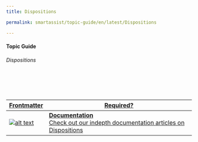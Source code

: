 ```yaml
---
title: Dispositions

permalink: smartassist/topic-guide/en/latest/Dispositions     

---
```

#### Topic Guide
###### Dispositions

<br>
<br>
<br>

<a class="doc-link" target="_blank" href="https://docs.kore.ai/smartassist/disposition-codes/dispositions">

| Frontmatter | Required? |
|-------------|-------------|
| ![alt text](images/docIcon.svg "Title") | **Documentation**  <br /> Check out our indepth documentation articles on Dispositions | 


</a>